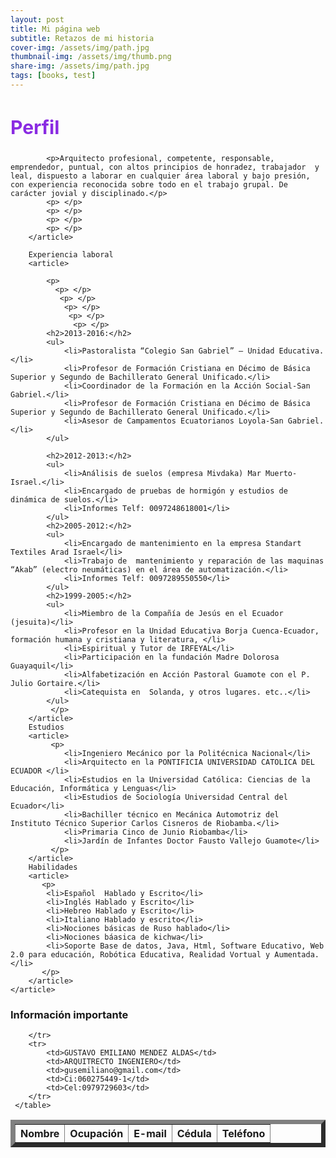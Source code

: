 ```yaml
---
layout: post
title: Mi página web
subtitle: Retazos de mi historia
cover-img: /assets/img/path.jpg
thumbnail-img: /assets/img/thumb.png
share-img: /assets/img/path.jpg
tags: [books, test]
---
```


 <article>
        <h2 style="color: blueviolet; font-size: 30px;">Perfil</h2>
        <article>
            
            <p>Arquitecto profesional, competente, responsable, emprendedor, puntual, con altos principios de honradez, trabajador  y leal, dispuesto a laborar en cualquier área laboral y bajo presión, con experiencia reconocida sobre todo en el trabajo grupal. De carácter jovial y disciplinado.</p> 
            <p> </p>
            <p> </p>
            <p> </p>
            <p> </p>
        </article>
        
        Experiencia laboral
        <article>
            
            <p>
              <p> </p>
               <p> </p>
                <p> </p>
                 <p> </p>
                  <p> </p>   
            <h2>2013-2016:</h2>
            <ul>
                <li>Pastoralista “Colegio San Gabriel” – Unidad Educativa.</li>
                <li>Profesor de Formación Cristiana en Décimo de Básica Superior y Segundo de Bachillerato General Unificado.</li>
                <li>Coordinador de la Formación en la Acción Social-San Gabriel.</li>
                <li>Profesor de Formación Cristiana en Décimo de Básica Superior y Segundo de Bachillerato General Unificado.</li>
                <li>Asesor de Campamentos Ecuatorianos Loyola-San Gabriel.</li>
            </ul>
        
            <h2>2012-2013:</h2>
            <ul>
                <li>Análisis de suelos (empresa Mivdaka) Mar Muerto-Israel.</li>
                <li>Encargado de pruebas de hormigón y estudios de dinámica de suelos.</li>
                <li>Informes Telf: 0097248618001</li>
            </ul>
            <h2>2005-2012:</h2>
            <ul>
                <li>Encargado de mantenimiento en la empresa Standart Textiles Arad Israel</li>
                <li>Trabajo de  mantenimiento y reparación de las maquinas “Akab” (electro neumáticas) en el área de automatización.</li>
                <li>Informes Telf: 0097289550550</li>
            </ul>
            <h2>1999-2005:</h2>
            <ul>
                <li>Miembro de la Compañía de Jesús en el Ecuador (jesuita)</li>
                <li>Profesor en la Unidad Educativa Borja Cuenca-Ecuador, formación humana y cristiana y literatura, </li>
                <li>Espiritual y Tutor de IRFEYAL</li>
                <li>Participación en la fundación Madre Dolorosa Guayaquil</li>
                <li>Alfabetización en Acción Pastoral Guamote con el P. Julio Gortaire.</li>
                <li>Catequista en  Solanda, y otros lugares. etc..</li>
            </ul>
             </p> 
        </article>
        Estudios
        <article>
             <p>
                <li>Ingeniero Mecánico por la Politécnica Nacional</li>
                <li>Arquitecto en la PONTIFICIA UNIVERSIDAD CATOLICA DEL ECUADOR </li>
                <li>Estudios en la Universidad Católica: Ciencias de la Educación, Informática y Lenguas</li>
                <li>Estudios de Sociología Universidad Central del Ecuador</li>
                <li>Bachiller técnico en Mecánica Automotriz del  Instituto Técnico Superior Carlos Cisneros de Riobamba.</li>
                <li>Primaria Cinco de Junio Riobamba</li>
                <li>Jardín de Infantes Doctor Fausto Vallejo Guamote</li>
             </p> 
        </article>
        Habilidades
        <article>
           <p>
            <li>Español  Hablado y Escrito</li>
            <li>Inglés Hablado y Escrito</li>
            <li>Hebreo Hablado y Escrito</li>
            <li>Italiano Hablado y escrito</li>
            <li>Nociones básicas de Ruso hablado</li>
            <li>Nociones báasica de kichwa</li>
            <li>Soporte Base de datos, Java, Html, Software Educativo, Web 2.0 para educación, Robótica Educativa, Realidad Vortual y Aumentada. </li>
           </p>
        </article>
    </article>

<footer>
    <h1>Información importante</h1>
    <table border="7">
        <tr>
            <th>Nombre</th>
            <th>Ocupación</th>
            <th>E-mail</th>
            <th>Cédula</th>
            <th>Teléfono</th> 
            
        </tr>
        <tr>
            <td>GUSTAVO EMILIANO MENDEZ ALDAS</td>
            <td>ARQUITRECTO INGENIERO</td>
            <td>gusemiliano@gmail.com</td>
            <td>Ci:060275449-1</td>
            <td>Cel:0979729603</td>
        </tr>
     </table>

              
</footer>
